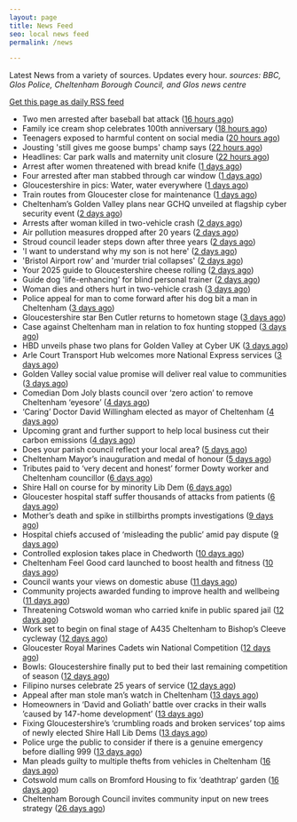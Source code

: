 ```yaml
---
layout: page
title: News Feed
seo: local news feed
permalink: /news

---
```


Latest News from a variety of sources. Updates every hour.
_sources: BBC, Glos Police, Cheltenham Borough Council, and Glos news centre_

[Get this page as daily RSS feed](/daily.rss)

<!-- news_marker starts -->
- Two men arrested after baseball bat attack ([16 hours ago](https://www.bbc.com/news/articles/c4ge7l3nvv1o))
- Family ice cream shop celebrates 100th anniversary ([18 hours ago](https://www.bbc.com/news/articles/crr7dg8n471o))
- Teenagers exposed to harmful content on social media ([20 hours ago](https://www.bbc.com/news/videos/c1kvmv9w348o))
- Jousting 'still gives me goose bumps' champ says ([22 hours ago](https://www.bbc.com/news/articles/cm2yd1d3d7eo))
- Headlines: Car park walls and maternity unit closure ([22 hours ago](https://www.bbc.com/news/articles/c861wnwd753o))
- Arrest after women threatened with bread knife ([1 days ago](https://www.bbc.com/news/articles/cvgdpnv8yp0o))
- Four arrested after man stabbed through car window ([1 days ago](https://www.bbc.com/news/articles/cql2yerl45po))
- Gloucestershire in pics: Water, water everywhere ([1 days ago](https://www.bbc.com/news/articles/c8e6d4g6k88o))
- Train routes from Gloucester close for maintenance ([1 days ago](https://www.bbc.com/news/articles/c5y64j5nmv1o))
- Cheltenham’s Golden Valley plans near GCHQ unveiled at flagship cyber security event ([2 days ago](https://gloucesternewscentre.co.uk/cheltenhams-golden-valley-plans-near-gchq-unveiled-at-flagship-cyber-security-event/))
- Arrests after woman killed in two-vehicle crash ([2 days ago](https://www.bbc.com/news/articles/cz0dl0g9zxjo))
- Air pollution measures dropped after 20 years ([2 days ago](https://www.bbc.com/news/articles/c7v7d4091gro))
- Stroud council leader steps down after three years ([2 days ago](https://www.bbc.com/news/articles/c9dq58pzel5o))
- 'I want to understand why my son is not here' ([2 days ago](https://www.bbc.com/news/articles/c5yk7z7k4dyo))
- 'Bristol Airport row' and 'murder trial collapses' ([2 days ago](https://www.bbc.com/news/articles/c93lq257pd5o))
- Your 2025 guide to Gloucestershire cheese rolling ([2 days ago](https://www.bbc.com/news/articles/c230jj5m1yro))
- Guide dog 'life-enhancing' for blind personal trainer ([2 days ago](https://www.bbc.com/news/articles/cwy3j8evxg2o))
- Woman dies and others hurt in two-vehicle crash ([3 days ago](https://www.bbc.com/news/articles/cp3qjdll89jo))
- Police appeal for man to come forward after his dog bit a man in Cheltenham ([3 days ago](https://gloucesternewscentre.co.uk/police-appeal-for-man-to-come-forward-after-his-dog-bit-a-man-in-cheltenham/))
- Gloucestershire star Ben Cutler returns to hometown stage ([3 days ago](https://gloucesternewscentre.co.uk/gloucestershire-star-ben-cutler-returns-to-hometown-stage/))
- Case against Cheltenham man in relation to fox hunting stopped ([3 days ago](https://gloucesternewscentre.co.uk/case-against-cheltenham-man-in-relation-to-fox-hunting-stopped/))
- HBD unveils phase two plans for Golden Valley at Cyber UK ([3 days ago](https://www.cheltenham.gov.uk/news/article/3012/hbd_unveils_phase_two_plans_for_golden_valley_at_cyber_uk))
- Arle Court Transport Hub welcomes more National Express services ([3 days ago](https://gloucesternewscentre.co.uk/arle-court-transport-hub-welcomes-more-national-express-services/))
- Golden Valley social value promise will deliver real value to communities ([3 days ago](https://www.cheltenham.gov.uk/news/article/3011/golden_valley_social_value_promise_will_deliver_real_value_to_communities))
- Comedian Dom Joly blasts council over ‘zero action’ to remove Cheltenham ‘eyesore’ ([4 days ago](https://gloucesternewscentre.co.uk/comedian-dom-joly-blasts-council-over-zero-action-to-remove-cheltenham-eyesore/))
- ‘Caring’ Doctor David Willingham elected as mayor of Cheltenham ([4 days ago](https://gloucesternewscentre.co.uk/caring-doctor-david-willingham-elected-as-mayor-of-cheltenham/))
- Upcoming grant and further support to help local business cut their carbon emissions ([4 days ago](https://www.cheltenham.gov.uk/news/article/3010/upcoming_grant_and_further_support_to_help_local_business_cut_their_carbon_emissions))
- Does your parish council reflect your local area? ([5 days ago](https://www.cheltenham.gov.uk/news/article/3009/does_your_parish_council_reflect_your_local_area))
- Cheltenham Mayor’s inauguration and medal of honour ([5 days ago](https://www.cheltenham.gov.uk/news/article/3008/cheltenham_mayors_inauguration_and_medal_of_honour))
- Tributes paid to ‘very decent and honest’ former Dowty worker and Cheltenham councillor ([6 days ago](https://gloucesternewscentre.co.uk/tributes-paid-to-very-decent-and-honest-former-dowty-worker-and-cheltenham-councillor/))
- Shire Hall on course for by minority Lib Dem ([6 days ago](https://gloucesternewscentre.co.uk/shire-hall-on-course-for-by-minority-lib-dem/))
- Gloucester hospital staff suffer thousands of attacks from patients ([6 days ago](https://gloucesternewscentre.co.uk/gloucester-hospital-staff-suffer-thousands-of-attacks-from-patients/))
- Mother’s death and spike in stillbirths prompts investigations ([9 days ago](https://gloucesternewscentre.co.uk/mothers-death-and-spike-in-stillbirths-prompts-investigations/))
- Hospital chiefs accused of ‘misleading the public’ amid pay dispute ([9 days ago](https://gloucesternewscentre.co.uk/hospital-chiefs-accused-of-misleading-the-public-amid-pay-dispute/))
- Controlled explosion takes place in Chedworth ([10 days ago](https://gloucesternewscentre.co.uk/controlled-explosion-takes-place-in-chedworth/))
- Cheltenham Feel Good card launched to boost health and fitness ([10 days ago](https://www.cheltenham.gov.uk/news/article/3007/cheltenham_feel_good_card_launched_to_boost_health_and_fitness))
- Council wants your views on domestic abuse ([11 days ago](https://gloucesternewscentre.co.uk/council-wants-your-views-on-domestic-abuse/))
- Community projects awarded funding to improve health and wellbeing ([11 days ago](https://www.cheltenham.gov.uk/news/article/3006/community_projects_awarded_funding_to_improve_health_and_wellbeing))
- Threatening Cotswold woman who carried knife in public spared jail ([12 days ago](https://gloucesternewscentre.co.uk/threatening-cotswold-woman-who-carried-knife-in-public-spared-jail/))
- Work set to begin on final stage of A435 Cheltenham to Bishop’s Cleeve cycleway ([12 days ago](https://gloucesternewscentre.co.uk/work-set-to-begin-on-final-stage-of-a435-cheltenham-to-bishops-cleeve-cycleway/))
- Gloucester Royal Marines Cadets win National Competition ([12 days ago](https://gloucesternewscentre.co.uk/gloucester-royal-marines-cadets-win-national-competition/))
- Bowls: Gloucestershire finally put to bed their last remaining competition of season ([12 days ago](https://gloucesternewscentre.co.uk/bowls-gloucestershire-finally-put-to-bed-their-last-remaining-competition-of-season/))
- Filipino nurses celebrate 25 years of service ([12 days ago](https://gloucesternewscentre.co.uk/filipino-nurses-celebrate-25-years-of-service/))
- Appeal after man stole man’s watch in Cheltenham ([13 days ago](https://gloucesternewscentre.co.uk/appeal-after-man-stole-mans-watch-in-cheltenham/))
- Homeowners in ‘David and Goliath’ battle over cracks in their walls ’caused by 147-home development’ ([13 days ago](https://gloucesternewscentre.co.uk/homeowners-in-david-and-goliath-battle-over-cracks-in-their-walls-caused-by-147-home-development/))
- Fixing Gloucestershire’s ‘crumbling roads and broken services’ top aims of newly elected Shire Hall Lib Dems ([13 days ago](https://gloucesternewscentre.co.uk/fixing-gloucestershires-crumbling-roads-and-broken-services-top-aims-of-newly-elected-shire-hall-lib-dems/))
- Police urge the public to consider if there is a genuine emergency before dialling 999 ([13 days ago](https://gloucesternewscentre.co.uk/police-urge-the-public-to-consider-if-there-is-a-genuine-emergency-before-dialling-999/))
- Man pleads guilty to multiple thefts from vehicles in Cheltenham ([16 days ago](https://gloucesternewscentre.co.uk/man-pleads-guilty-to-multiple-thefts-from-vehicles-in-cheltenham/))
- Cotswold mum calls on Bromford Housing to fix ‘deathtrap’ garden ([16 days ago](https://gloucesternewscentre.co.uk/cotswold-mum-calls-on-bromford-housing-to-fix-deathtrap-garden/))
- Cheltenham Borough Council invites community input on new trees strategy ([26 days ago](https://www.cheltenham.gov.uk/news/article/3005/cheltenham_borough_council_invites_community_input_on_new_trees_strategy))

<!-- news_marker ends -->
